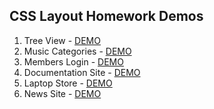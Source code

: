 ## CSS Layout Homework Demos
1. Tree View - [DEMO](https://cdn.rawgit.com/DanielaPopova/TelerikAcademy_Homeworks/a70d4514/CSS/CSS-Layout/Problem01-TreeView/TreeView.html)
2. Music Categories - [DEMO]()
3. Members Login - [DEMO]()
4. Documentation Site - [DEMO]()
5. Laptop Store - [DEMO]()
6. News Site - [DEMO]()